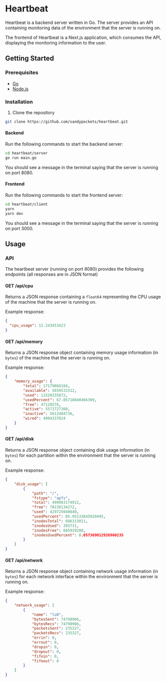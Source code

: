 # Heartbeat
Heartbeat is a backend server written in Go. The server provides an API containing monitoring data of the environment that the server is running on. 

The frontend of Heartbeat is a Next.js application, which consumes the API, displaying the monitoring information to the user.

## Getting Started
### Prerequisites
- [Go](https://golang.org/doc/install)
- [Node.js](https://nodejs.org/en/download/)

### Installation
1. Clone the repository

```sh
git clone https://github.com/sandypockets/heartbeat.git
```

#### Backend
Run the following commands to start the backend server:

```sh
cd heartbeat/server
go run main.go
```

You should see a message in the terminal saying that the server is running on port 8080.

#### Frontend
Run the following commands to start the frontend server:

```sh
cd heartbeat/client
yarn
yarn dev
```

You should see a message in the terminal saying that the server is running on port 3000.

## Usage
### API
The heartbeat server (running on port 8080) provides the following endpoints (all responses are in JSON format)

#### GET /api/cpu
Returns a JSON response containing a `float64` representing the CPU usage of the machine that the server is running on.

Example response:
```json
{
  "cpu_usage": 12.243453423
}
```

#### GET /api/memory
Returns a JSON response object containing memory usage information (in `bytes`) of the machine that the server is running on.

Example response:
```json
{
    "memory_usage": {
        "total": 17179869184,
        "available": 5659533312,
        "used": 11520335872,
        "usedPercent": 67.05718040466309,
        "free": 47128576,
        "active": 5571727360,
        "inactive": 5612404736,
        "wired": 4094337024
    }
}
```

#### GET /api/disk
Returns a JSON response object containing disk usage information (in `bytes`) for each partition within the environment that the server is running on.

Example response:
```json
{
    "disk_usage": [
        {
            "path": "/",
            "fstype": "apfs",
            "total": 499963174912,
            "free": 70238134272,
            "used": 429725040640,
            "usedPercent": 85.95133845920495,
            "inodesTotal": 686313011,
            "inodesUsed": 393731,
            "inodesFree": 685919280,
            "inodesUsedPercent": 0.057369012926960235
        }
    ]
}
```

#### GET /api/network
Returns a JSON response object containing network usage information (in `bytes`) for each network interface within the environment that the server is running on.

Example response:
```json
{
    "network_usage": [
        {
            "name": "lo0",
            "bytesSent": 74798966,
            "bytesRecv": 74798966,
            "packetsSent": 235327,
            "packetsRecv": 235327,
            "errin": 0,
            "errout": 0,
            "dropin": 0,
            "dropout": 0,
            "fifoin": 0,
            "fifoout": 0
        }
    ]
}
```
